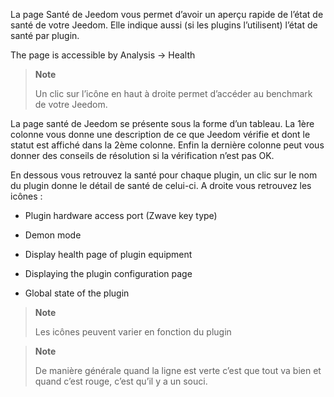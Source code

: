 La page Santé de Jeedom vous permet d’avoir un aperçu rapide de
l’état de santé de votre Jeedom. Elle indique aussi (si les plugins
l’utilisent) l’état de santé par plugin.

The page is accessible by Analysis → Health

> **Note**
>
> Un clic sur l’icône en haut à droite permet d’accéder au benchmark de votre
> Jeedom.

La page santé de Jeedom se présente sous la forme d’un tableau. La 1ère
colonne vous donne une description de ce que Jeedom vérifie et dont le statut
est affiché dans la 2ème colonne. Enfin la dernière colonne peut vous
donner des conseils de résolution si la vérification n’est pas OK.

En dessous vous retrouvez la santé pour chaque plugin, un clic sur le
nom du plugin donne le détail de santé de celui-ci. A droite vous
retrouvez les icônes :

-   Plugin hardware access port (Zwave key type)

-   Demon mode

-   Display health page of plugin equipment

-   Displaying the plugin configuration page

-   Global state of the plugin

> **Note**
>
> Les icônes peuvent varier en fonction du plugin

> **Note**
>
> De manière générale quand la ligne est verte c’est que tout va bien
> et quand c’est rouge, c’est qu’il y a un souci.
